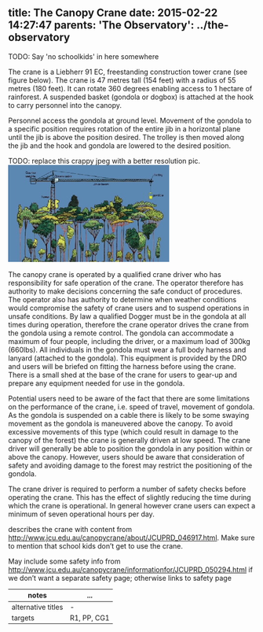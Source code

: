 title: The Canopy Crane
date: 2015-02-22 14:27:47
parents:
  'The Observatory': ../the-observatory
---

TODO: Say 'no schoolkids' in here somewhere

The crane is a Liebherr 91 EC, freestanding construction tower
crane (see figure below). The crane is 47 metres tall (154 feet)
with a radius of 55 metres (180 feet). It can rotate 360 degrees
enabling access to 1 hectare of rainforest. A suspended basket
(gondola or dogbox) is attached at the hook to carry personnel
into the canopy.

Personnel access the gondola at ground level.  Movement of the
gondola to a specific position requires rotation of the entire
jib in a horizontal plane until the jib is above the position
desired. The trolley is then moved along the jib and the hook
and gondola are lowered to the desired position.

TODO: replace this crappy jpeg with a better resolution pic.
![](./crane-diagram.jpg)

The canopy crane is operated by a qualified crane driver who has
responsibility for safe operation of the crane. The operator
therefore has authority to make decisions concerning the safe
conduct of procedures. The operator also has authority to
determine when weather conditions would compromise the safety
of crane users and to suspend operations in unsafe conditions.
By law a qualified Dogger must be in the gondola at all times
during operation, therefore the crane operator drives the
crane from the gondola using a remote control. The gondola can
accommodate a maximum of four people, including the driver, or
a maximum load of 300kg (660lbs). All individuals in the gondola
must wear a full body harness and lanyard (attached to the
gondola). This equipment is provided by the DRO and users will
be briefed on fitting the harness before using the crane. There
is a small shed at the base of the crane for users to gear-up
and prepare any equipment needed for use in the gondola.

Potential users need to be aware of the fact that there are
some limitations on the performance of the crane, i.e. speed
of travel, movement of gondola. As the gondola is suspended on
a cable there is likely to be some swaying movement as the
gondola is maneuvered above the canopy. To avoid excessive
movements of this type (which could result in damage to the
canopy of the forest) the crane is generally driven at low
speed. The crane driver will generally be able to position the
gondola in any position within or above the canopy. However,
users should be aware that consideration of safety and avoiding
damage to the forest may restrict the positioning of the gondola.

The crane driver is required to perform a number of safety
checks before operating the crane. This has the effect
of slightly reducing the time during which the crane is
operational. In general however crane users can expect
a minimum of seven operational hours per day.


<!-- more -->
describes the crane with content from http://www.jcu.edu.au/canopycrane/about/JCUPRD_046917.html.  Make sure to mention that school kids don’t get to use the crane.

May include some safety info from http://www.jcu.edu.au/canopycrane/informationfor/JCUPRD_050294.html if we don’t want a separate safety page; otherwise links to safety page


notes | ...
-------|-----
alternative titles | -
targets | R1, PP, CG1
